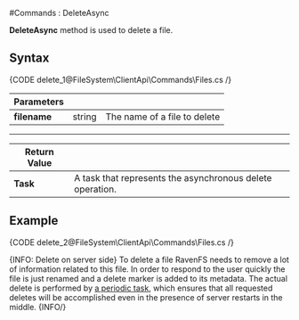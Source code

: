 ﻿#Commands : DeleteAsync

**DeleteAsync** method is used to delete a file.

## Syntax

{CODE delete_1@FileSystem\ClientApi\Commands\Files.cs /}

| Parameters | | |
| ------------- | ------------- | ----- |
| **filename** | string | The name of a file to delete |

<hr />

| Return Value | |
| ------------- | ------------- |
| **Task** | A task that represents the asynchronous delete operation. |

## Example

{CODE delete_2@FileSystem\ClientApi\Commands\Files.cs /}

{INFO: Delete on server side}
To delete a file RavenFS needs to remove a lot of information related to this file. In order to respond to the user quickly
the file is just renamed and a delete marker is added to its metadata. The actual delete is performed by [a periodic task](../../../server/background-tasks),
which ensures that all requested deletes will be accomplished even in the presence of server restarts in the middle.
{INFO/}